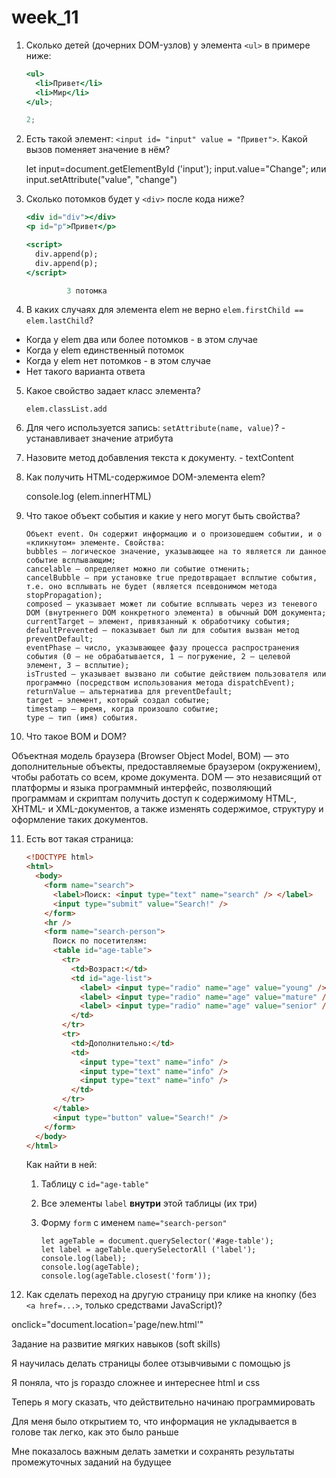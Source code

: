 # week_11

1. Сколько детей (дочерних DOM-узлов) у элемента `<ul>` в примере ниже:

   ```jsx
   <ul>
     <li>Привет</li>
     <li>Мир</li>
   </ul>;

   2;
   ```

2. Есть такой элемент: `<input id= "input" value = "Привет">`. Какой вызов поменяет значение в нём?

   let input=document.getElementById ('input'); input.value="Change"; или input.setAttribute("value", "change")

3. Сколько потомков будет у `<div>` после кода ниже?

   ```jsx
   <div id="div"></div>
   <p id="p">Привет</p>

   <script>
     div.append(p);
     div.append(p);
   </script>

            3 потомка
   ```

4. В каких случаях для элемента elem не верно `elem.firstChild == elem.lastChild`?

- Когда у elem два или более потомков - в этом случае
- Когда у elem единственный потомок
- Когда у elem нет потомков - в этом случае
- Нет такого варианта ответа

5.  Какое свойство задает класс элемента?

        elem.classList.add

6.  Для чего используется запись: `setAttribute(name, value)`? - устанавливает значение атрибута
7.  Назовите метод добавления текста к документу. - textContent
8.  Как получить HTML-содержимое DOM-элемента elem?

    console.log (elem.innerHTML)

9.  Что такое объект события и какие у него могут быть свойства?

        Объект event. Он содержит информацию и о произошедшем событии, и о «кликнутом» элементе. Свойства:
        bubbles – логическое значение, указывающее на то является ли данное событие всплывающим;
        cancelable – определяет можно ли событие отменить;
        cancelBubble – при установке true предотвращает всплытие события, т.е. оно всплывать не будет (является псевдонимом метода stopPropagation);
        composed – указывает может ли событие всплывать через из теневого DOM (внутреннего DOM конкретного элемента) в обычный DOM документа;
        currentTarget – элемент, привязанный к обработчику события;
        defaultPrevented – показывает был ли для события вызван метод preventDefault;
        eventPhase – число, указывающее фазу процесса распространения события (0 – не обрабатывается, 1 – погружение, 2 – целевой элемент, 3 – всплытие);
        isTrusted – указывает вызвано ли событие действием пользователя или программно (посредством использования метода dispatchEvent);
        returnValue – альтернатива для preventDefault;
        target – элемент, который создал событие;
        timestamp – время, когда произошло событие;
        type – тип (имя) события.

10. Что такое BOM и DOM?

Объектная модель браузера (Browser Object Model, BOM) — это дополнительные объекты, предоставляемые браузером (окружением), чтобы работать со всем, кроме документа. DOM — это независящий от платформы и языка программный интерфейс, позволяющий программам и скриптам получить доступ к содержимому HTML-, XHTML- и XML-документов, а также изменять содержимое, структуру и оформление таких документов.

11. Есть вот такая страница:

    ```html
    <!DOCTYPE html>
    <html>
      <body>
        <form name="search">
          <label>Поиск: <input type="text" name="search" /> </label>
          <input type="submit" value="Search!" />
        </form>
        <hr />
        <form name="search-person">
          Поиск по посетителям:
          <table id="age-table">
            <tr>
              <td>Возраст:</td>
              <td id="age-list">
                <label> <input type="radio" name="age" value="young" />до 18</label>
                <label> <input type="radio" name="age" value="mature" />18-50</label>
                <label> <input type="radio" name="age" value="senior" />старше 50</label>
              </td>
            </tr>
            <tr>
              <td>Дополнительно:</td>
              <td>
                <input type="text" name="info" />
                <input type="text" name="info" />
                <input type="text" name="info" />
              </td>
            </tr>
          </table>
          <input type="button" value="Search!" />
        </form>
      </body>
    </html>
    ```

    Как найти в ней:

    1.  Таблицу с `id="age-table"`
    2.  Все элементы `label` **внутри** этой таблицы (их три)
    3.  Форму `form` с именем `name="search-person"`

            let ageTable = document.querySelector('#age-table');
            let label = ageTable.querySelectorAll ('label');
            console.log(label);
            console.log(ageTable);
            console.log(ageTable.closest('form'));

12. Как сделать переход на другую страницу при клике на кнопку (без `<a href=...>`, только средствами JavaScript)?

onclick="document.location='page/new.html'"

Задание на развитие мягких навыков (soft skills)

Я научилась делать страницы более отзывчивыми с помощью js

Я поняла, что js гораздо сложнее и интереснее html и css

Теперь я могу сказать, что действительно начинаю программировать

Для меня было открытием то, что информация не укладывается в голове так легко, как это было раньше

Мне показалось важным делать заметки и сохранять результаты промежуточных заданий на будущее
